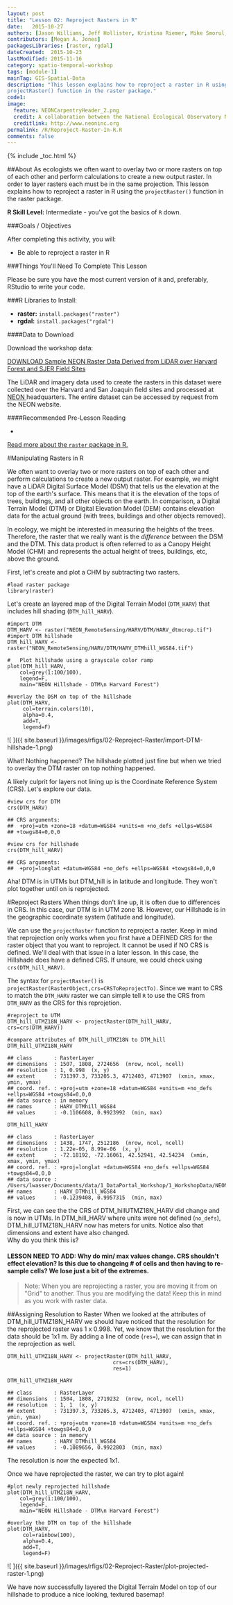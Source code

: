 ```yaml
---
layout: post
title: "Lesson 02: Reproject Rasters in R"
date:   2015-10-27
authors: [Jason Williams, Jeff Hollister, Kristina Riemer, Mike Smorul, Zack Brym, Leah Wasser]
contributors: [Megan A. Jones]
packagesLibraries: [raster, rgdal]
dateCreated:  2015-10-23
lastModified: 2015-11-16
category: spatio-temporal-workshop
tags: [module-1]
mainTag: GIS-Spatial-Data
description: "This lesson explains how to reproject a raster in R using the
projectRaster() function in the raster package."
code1: 
image:
  feature: NEONCarpentryHeader_2.png
  credit: A collaboration between the National Ecological Observatory Network (NEON) and Data Carpentry
  creditlink: http://www.neoninc.org
permalink: /R/Reproject-Raster-In-R.R
comments: false
---
```


{% include _toc.html %}

##About
As ecologists we often want to overlay two or more rasters on top of each other 
and perform calculations to create a new output raster. In order to layer
rasters each must be in the same projection.  This lesson explains how to 
reproject a raster in R using the `projectRaster()` function in the raster 
package.

**R Skill Level:** Intermediate - you've got the basics of `R` down.

<div id="objectives" markdown="1">

###Goals / Objectives

After completing this activity, you will:

* Be able to reproject a raster in R

###Things You'll Need To Complete This Lesson

Please be sure you have the most current version of `R` and, preferably,
RStudio to write your code.

###R Libraries to Install:

* **raster:** `install.packages("raster")`
* **rgdal:** `install.packages("rgdal")`

####Data to Download

Download the workshop data:

 <a href="http://files.figshare.com/2387965/NEON_RemoteSensing.zip" class="btn btn-success"> DOWNLOAD Sample NEON Raster Data Derived from LiDAR over Harvard
Forest and SJER Field Sites</a>

The LiDAR and imagery data used to create the rasters in this dataset were 
collected over the Harvard and San Joaquin field sites 
and processed at <a href="http://www.neoninc.org" target="_blank" >NEON </a> 
headquarters. The entire dataset can be accessed by request from the NEON website. 

####Recommended Pre-Lesson Reading

* <a href="http://cran.r-project.org/web/packages/raster/raster.pdf" target="_blank">
Read more about the `raster` package in R.</a>

</div>

#Manipulating Rasters in R

We often want to overlay two or more rasters on top of each other and perform
calculations to create a new output raster. For example, we might have a LiDAR
Digital Surface Model (DSM) that tells us the elevation at the top of the 
earth's surface. This means that it is the elevation of the tops of trees, 
buildings, and all other objects on the earth. In comparison, a Digital Terrain 
Model (DTM) or Digital Elevation Model (DEM) contains elevation data for the 
actual ground (with trees, buildings and other objects removed). 

In ecology, we might be interested in measuring the heights of the trees.  
Therefore,  the raster that we really want is the *difference* between the DSM 
and the DTM. This data product is often referred to as a Canopy Height Model
(CHM) and represents the actual height of trees, buildings, etc, above the 
ground.

First, let's create and plot a CHM by subtracting two rasters.


    #load raster package
    library(raster)

Let's create an layered map of the Digital Terrain Model (`DTM_HARV`) that 
includes hill shading (`DTM_hill_HARV`).


    #import DTM
    DTM_HARV <- raster("NEON_RemoteSensing/HARV/DTM/HARV_dtmcrop.tif")
    #import DTM hillshade
    DTM_hill_HARV <- raster("NEON_RemoteSensing/HARV/DTM/HARV_DTMhill_WGS84.tif")
    
    #	Plot hillshade using a grayscale color ramp 
    plot(DTM_hill_HARV,
        col=grey(1:100/100),
        legend=F,
        main="NEON Hillshade - DTM\n Harvard Forest")
    
    #overlay the DSM on top of the hillshade
    plot(DTM_HARV,
         col=terrain.colors(10),
         alpha=0.4,
         add=T,
         legend=F)

![ ]({{ site.baseurl }}/images/rfigs/02-Reproject-Raster/import-DTM-hillshade-1.png) 

What! Nothing happened? The hillshade plotted just fine but when we tried to 
overlay the DTM raster on top nothing happened. 

A likely culprit for layers not lining up is the Coordinate Reference System
(CRS). Let's explore our data.


    #view crs for DTM
    crs(DTM_HARV)

    ## CRS arguments:
    ##  +proj=utm +zone=18 +datum=WGS84 +units=m +no_defs +ellps=WGS84
    ## +towgs84=0,0,0

    #view crs for hillshade
    crs(DTM_hill_HARV)

    ## CRS arguments:
    ##  +proj=longlat +datum=WGS84 +no_defs +ellps=WGS84 +towgs84=0,0,0

Aha!  DTM is in UTMs but DTM_hill is in latitude and longitude.  They won't plot
together until on is reprojected.  

#Reproject Rasters
When things don't line up, it is often due to differences in CRS. In this case,
our DTM is in UTM zone 18. However, our Hillshade is in the geographic 
coordinate system (latitude and longitude). 

We can use the `projectRaster` function to reproject a raster.  Keep in mind 
that reprojection only works when you first have a DEFINED CRS for the raster 
object that you want to reproject. It cannot be used if NO CRS is defined. We'll
deal with that issue in a later lesson.  In this case, the Hillshade does have a
defined CRS. If unsure, we could check using `crs(DTM_hill_HARV)`.

The syntax for `projectRaster()` is 
`projectRaster(RasterObject,crs=CRSToReprojectTo)`.  Since we want to CRS to 
match the `DTM_HARV` raster we can simple tell `R` to use the CRS from 
`DTM_HARV` as the CRS for this reprojetion.


    #reproject to UTM
    DTM_hill_UTMZ18N_HARV <- projectRaster(DTM_hill_HARV, crs=crs(DTM_HARV))
    
    #compare attributes of DTM_hill_UTMZ18N to DTM_hill
    DTM_hill_UTMZ18N_HARV

    ## class       : RasterLayer 
    ## dimensions  : 1507, 1808, 2724656  (nrow, ncol, ncell)
    ## resolution  : 1, 0.998  (x, y)
    ## extent      : 731397.3, 733205.3, 4712403, 4713907  (xmin, xmax, ymin, ymax)
    ## coord. ref. : +proj=utm +zone=18 +datum=WGS84 +units=m +no_defs +ellps=WGS84 +towgs84=0,0,0 
    ## data source : in memory
    ## names       : HARV_DTMhill_WGS84 
    ## values      : -0.1106608, 0.9923992  (min, max)

    DTM_hill_HARV

    ## class       : RasterLayer 
    ## dimensions  : 1438, 1747, 2512186  (nrow, ncol, ncell)
    ## resolution  : 1.22e-05, 8.99e-06  (x, y)
    ## extent      : -72.18192, -72.16061, 42.52941, 42.54234  (xmin, xmax, ymin, ymax)
    ## coord. ref. : +proj=longlat +datum=WGS84 +no_defs +ellps=WGS84 +towgs84=0,0,0 
    ## data source : /Users/lwasser/Documents/data/1_DataPortal_Workshop/1_WorkshopData/NEON_RemoteSensing/HARV/DTM/HARV_DTMhill_WGS84.tif 
    ## names       : HARV_DTMhill_WGS84 
    ## values      : -0.1239408, 0.9957315  (min, max)

First, we can see the the CRS of DTM_hillUTMZ18N_HARV did change and is now in 
UTMs.  In DTM_hill_HARV where units were not defined (`no_defs`),
DTM_hill_UTMZ18N_HARV now has meters for units.  Notice also that dimensions and
extent have also changed.  
Why do you think this is?  

#### LESSON NEED TO ADD: Why do min/ max values change.  CRS shouldn't effect elevation? Is this due to changeing # of cells and then having to re-sample cells? We lose just a bit of the extremes. 
> Note: When you are reprojecting a raster, you are moving it from on "Grid" 
> to another. Thus you are modifying the data! Keep this in mind as you work with
> raster data.

##Assigning Resolution to Raster
When we looked at the attributes of DTM_hill_UTMZ18N_HARV we should have noticed
that the resolution for the reprojected raster was 1 x 0.998. Yet, we know that 
the resolution for the data should be 1x1 m. By adding a line of code (`res=`), 
we can assign that in the reprojection as well.  


    DTM_hill_UTMZ18N_HARV <- projectRaster(DTM_hill_HARV, 
                                      crs=crs(DTM_HARV),
                                      res=1)
    
    DTM_hill_UTMZ18N_HARV

    ## class       : RasterLayer 
    ## dimensions  : 1504, 1808, 2719232  (nrow, ncol, ncell)
    ## resolution  : 1, 1  (x, y)
    ## extent      : 731397.3, 733205.3, 4712403, 4713907  (xmin, xmax, ymin, ymax)
    ## coord. ref. : +proj=utm +zone=18 +datum=WGS84 +units=m +no_defs +ellps=WGS84 +towgs84=0,0,0 
    ## data source : in memory
    ## names       : HARV_DTMhill_WGS84 
    ## values      : -0.1089656, 0.9922803  (min, max)

The resolution is now the expected 1x1. 

Once we have reprojected the raster, we can try to plot again!


    #plot newly reprojected hillshade
    plot(DTM_hill_UTMZ18N_HARV,
        col=grey(1:100/100),
        legend=F,
        main="NEON Hillshade - DTM\n Harvard Forest")
    
    #overlay the DTM on top of the hillshade
    plot(DTM_HARV,
         col=rainbow(100),
         alpha=0.4,
         add=T,
         legend=F)

![ ]({{ site.baseurl }}/images/rfigs/02-Reproject-Raster/plot-projected-raster-1.png) 

We have now successfully layered the Digital Terrain Model on top of our hillshade
to produce a nice looking, textured basemap! 
